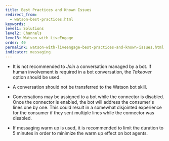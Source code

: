 ```yaml
---
title: Best Practices and Known Issues
redirect_from:
  - watson-best-practices.html
keywords:
level1: Solutions
level2: Channels
level3: Watson with LiveEngage
order: 40
permalink: watson-with-liveengage-best-practices-and-known-issues.html
indicator: messaging
---
```


* It is not recommended to *Join* a conversation managed by a bot. If human involvement is required in a bot conversation, the *Takeover* option should be used.  

* A conversation should not be transferred to the Watson bot skill.

* Conversations may be assigned to a bot while the connector is disabled. Once the connector is enabled, the bot will address the consumer's lines one by one. This could result in a somewhat disjointed experience for the consumer if they sent multiple lines while the connector was disabled.

* If messaging warm up is used, it is recommended to limit the duration to 5 minutes in order to minimize the warm up effect on bot agents.
